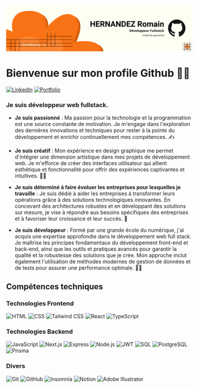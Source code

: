 ![Bannière](./Banniere.png)


# Bienvenue sur mon profile Github 🙋‍♂️

[![LinkedIn](https://img.shields.io/badge/LinkedIn-0A66C2?style=flat&logo=linkedin&logoColor=white)](https://www.linkedin.com/in/romain-hernandez-romsher/)
[![Portfolio](https://img.shields.io/badge/Portfolio-000000?style=flat&logo=web&logoColor=white)](https://romain-hernandez.com/)

### Je suis développeur web fullstack.


- **Je suis passionné** : Ma passion pour la technologie et la programmation est une source constante de motivation. Je m'engage dans l'exploration des dernières innovations et techniques pour rester à la pointe du développement et enrichir continuellement mes compétences. ✍️
  
- **Je suis créatif** : Mon expérience en design graphique me permet d'intégrer une dimension artistique dans mes projets de développement web. Je m'efforce de créer des interfaces utilisateur qui allient esthétique et fonctionnalité pour offrir des expériences captivantes et intuitives. 👨‍🎨

- **Je suis déterminé à faire évoluer les entreprises pour lesquelles je travaille** : Je suis dédié à aider les entreprises à transformer leurs opérations grâce à des solutions technologiques innovantes. En concevant des architectures robustes et en développant des solutions sur mesure, je vise à répondre aux besoins spécifiques des entreprises et à favoriser leur croissance et leur succès. 🫵

- **Je suis développeur** : Formé par une grande école du numérique, j'ai acquis une expertise approfondie dans le développement web full stack. Je maîtrise les principes fondamentaux du développement front-end et back-end, ainsi que les outils et pratiques avancés pour garantir la qualité et la robustesse des solutions que je crée. Mon approche inclut également l'utilisation de méthodes modernes de gestion de données et de tests pour assurer une performance optimale. 🧑‍💻

## Compétences techniques

### Technologies Frontend
![HTML](https://img.shields.io/badge/HTML-E34F26?style=flat&logo=html5&logoColor=FFFFFF)
![CSS](https://img.shields.io/badge/CSS-1572B6?style=flat&logo=css3&logoColor=FFFFFF)
![Tailwind CSS](https://img.shields.io/badge/Tailwind_CSS-38B2AC?style=flat&logo=tailwind-css&logoColor=FFFFFF)
![React](https://img.shields.io/badge/React-61DAFB?style=flat&logo=react&logoColor=000000)
![TypeScript](https://img.shields.io/badge/TypeScript-3178C6?style=flat&logo=typescript&logoColor=FFFFFF)

### Technologies Backend
![JavaScript](https://img.shields.io/badge/JavaScript-F7DF1E?style=flat&logo=javascript&logoColor=black)
![Next.js](https://img.shields.io/badge/Next.js-000000?style=flat&logo=nextdotjs&logoColor=FFFFFF)
![Express](https://img.shields.io/badge/Express-000000?style=flat&logo=express&logoColor=FFFFFF)
![Node.js](https://img.shields.io/badge/Node.js-339933?style=flat&logo=nodedotjs&logoColor=FFFFFF)
![JWT](https://img.shields.io/badge/JWT-000000?style=flat&logo=json-web-tokens&logoColor=FFFFFF)
![SQL](https://img.shields.io/badge/SQL-4479A1?style=flat&logo=database&logoColor=white)
![PostgreSQL](https://img.shields.io/badge/PostgreSQL-4169E1?style=flat&logo=postgresql&logoColor=FFFFFF)
![Prisma](https://img.shields.io/badge/Prisma-2D3748?style=flat&logo=prisma&logoColor=FFFFFF)

### Divers
![Git](https://img.shields.io/badge/Git-F05032?style=flat&logo=git&logoColor=FFFFFF)
![GitHub](https://img.shields.io/badge/GitHub-181717?style=flat&logo=github&logoColor=FFFFFF)
![Insomnia](https://img.shields.io/badge/Insomnia-4000BF?style=flat&logo=insomnia&logoColor=FFFFFF)
![Notion](https://img.shields.io/badge/Notion-000000?style=flat&logo=notion&logoColor=FFFFFF)
![Adobe Illustrator](https://img.shields.io/badge/Adobe_Illustrator-FF9A00?style=flat&logo=adobeillustrator&logoColor=white)



